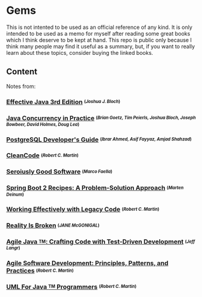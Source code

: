 # Gems

This is not intented to be used as an official reference of any kind. It is only intended to be used as a memo for myself after reading some great books which I think deserve to be kept at hand. This repo is public only because I think many people may find it useful as a summary, but, if you want to really learn about these topics, consider buying the linked books.

## Content

Notes from:

 ### [Effective Java 3rd Edition](./EffectiveJava3rdEdition)  <sup><sub>(*Joshua J. Bloch*)</sub></sup>

 ### [Java Concurrency in Practice](./JavaConcurrencyInPractice)  <sup><sub>(*Brian Goetz, Tim Peierls, Joshua Bloch, Joseph Bowbeer, David Holmes, Doug Lea*)</sub></sup>
 
  ### [PostgreSQL Developer's Guide](./PostgreSQLDevelopersGuide)  <sup><sub>(*Ibrar Ahmed, Asif Fayyaz, Amjad Shahzad*)</sub></sup>

 ### [CleanCode](./CleanCode)  <sup><sub>(*Robert C. Martin*)</sub></sup>
 
 ### [Seroiusly Good Software](./SeriouslyGoodSoftware)  <sup><sub>(*Marco Faella*)</sub></sup>

 ### [Spring Boot 2 Recipes: A Problem-Solution Approach](./SpringBoot2Recipes)  <sup><sub>(*Marten Deinum*)</sub></sup>

 ### [Working Effectively with Legacy Code](./WorkingEffectivelyWithLegacyCode)  <sup><sub>(*Robert C. Martin*)</sub></sup>
 
 ### [Reality Is Broken](./RealityIsBroken) <sup><sub>(*JANE McGONIGAL*)</sub></sup>

 ### [Agile Java <sup><sub>TM</sub></sup>: Crafting Code with Test-Driven Development](./AgileJavaCraftingCodeWithTestDrivenDevelopment)  <sup><sub>(*Jeff Langr*)</sub></sup>
 
  ### [Agile Software Development: Principles, Patterns, and Practices](./AgileSoftwareDevelopment)  <sup><sub>(*Robert C. Martin*)</sub></sup>
 
  ### [UML For Java <sup><sub>TM</sub></sup> Programmers](./UmlForJavaProgrammers)  <sup><sub>(*Robert C. Martin*)</sub></sup>  
